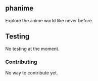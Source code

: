 ## phanime

Explore the anime world like never before.

## Testing

No testing at the moment.

### Contributing

No way to contribute yet.
